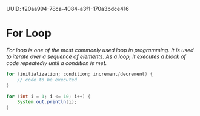 UUID: f20aa994-78ca-4084-a3f1-170a3bdce416
# For Loop
*For loop is one of the most commonly used loop in programming. It is used to iterate over a sequence of elements. As a loop, it executes a block of code repeatedly until a condition is met.*

```java
for (initialization; condition; increment/decrement) {
    // code to be executed
}

for (int i = 1; i <= 10; i++) {
    System.out.println(i);
}
```
